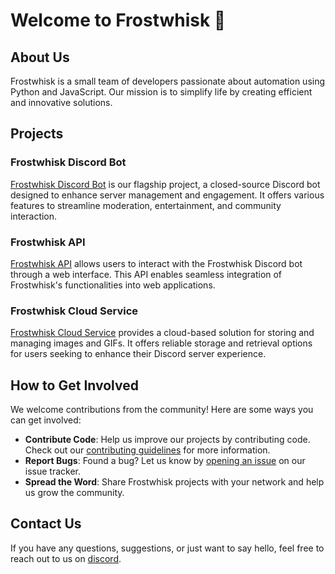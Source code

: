 # Welcome to Frostwhisk 👋

## About Us

Frostwhisk is a small team of developers passionate about automation using Python and JavaScript. Our mission is to simplify life by creating efficient and innovative solutions. 

## Projects

### Frostwhisk Discord Bot

[Frostwhisk Discord Bot](https://github.com/Frostwhisk/Frostwhisk) is our flagship project, a closed-source Discord bot designed to enhance server management and engagement. It offers various features to streamline moderation, entertainment, and community interaction.

### Frostwhisk API

[Frostwhisk API](https://github.com/Frostwhisk/Frostwhisk-API) allows users to interact with the Frostwhisk Discord bot through a web interface. This API enables seamless integration of Frostwhisk's functionalities into web applications.

### Frostwhisk Cloud Service

[Frostwhisk Cloud Service](https://github.com/Frostwhisk/Frostwhisk-Cloud) provides a cloud-based solution for storing and managing images and GIFs. It offers reliable storage and retrieval options for users seeking to enhance their Discord server experience.

## How to Get Involved

We welcome contributions from the community! Here are some ways you can get involved:

- **Contribute Code**: Help us improve our projects by contributing code. Check out our [contributing guidelines](CONTRIBUTING.md) for more information.
- **Report Bugs**: Found a bug? Let us know by [opening an issue](https://github.com/Frostwhisk/Frostwhisk/issues) on our issue tracker.
- **Spread the Word**: Share Frostwhisk projects with your network and help us grow the community.

## Contact Us

If you have any questions, suggestions, or just want to say hello, feel free to reach out to us on [discord](https://discord.gg/KcZvc6c2JD).

